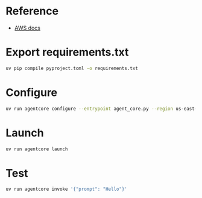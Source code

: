 # Reference
- [AWS docs](https://docs.aws.amazon.com/bedrock-agentcore/latest/devguide/runtime-getting-started-toolkit.html)

# Export requirements.txt
```bash
uv pip compile pyproject.toml -o requirements.txt
```

# Configure
```bash
uv run agentcore configure --entrypoint agent_core.py --region us-east-1
```

# Launch
```bash
uv run agentcore launch
```

# Test
```bash
uv run agentcore invoke '{"prompt": "Hello"}'
```

